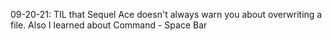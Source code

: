 09-20-21: TIL that Sequel Ace doesn't always warn you about overwriting a file.  Also I learned about Command - Space Bar